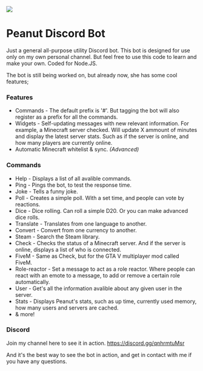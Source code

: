 ![](https://user-images.githubusercontent.com/4808657/116300380-222dd600-a79f-11eb-9382-032fdc6c42c7.png)
# Peanut Discord Bot
Just a general all-purpose utility Discord bot. This bot is designed for use only on my own personal channel. But feel free to use this code to learn and make your own. Coded for Node.JS.

The bot is still being worked on, but already now, she has some cool features;

### Features
* Commands - The default prefix is '#'. But tagging the bot will also register as a prefix for all the commands.
* Widgets - Self-updating messages with new relevant information. For example, a Minecraft server checked. Will update X ammount of minutes and display the latest server stats. Such as if the server is online, and how many players are currently online.
* Automatic Minecraft whitelist & sync. _(Advanced)_

### Commands

* Help - Displays a list of all avalible commands.
* Ping - Pings the bot, to test the response time.
* Joke - Tells a funny joke.
* Poll - Creates a simple poll. With a set time, and people can vote by reactions.
* Dice - Dice rolling. Can roll a simple D20. Or you can make advanced dice rolls.
* Translate - Translates from one language to another.
* Convert - Convert from one currency to another.
* Steam - Search the Steam library.
* Check - Checks the status of a Minecraft server. And if the server is online, displays a list of who is connected.
* FiveM - Same as Check, but for the GTA V multiplayer mod called FiveM.
* Role-reactor - Set a message to act as a role reactor. Where people can react with an emote to a message, to add or remove a certain role automatically.
* User - Get's all the information avalible about any given user in the server.
* Stats - Displays Peanut's stats, such as up time, currently used memory, how many users and servers are cached.
* & more!


### Discord
Join my channel here to see it in action.
https://discord.gg/qnhrmtuMsr

And it's the best way to see the bot in action, and get in contact with me if you have any questions.
